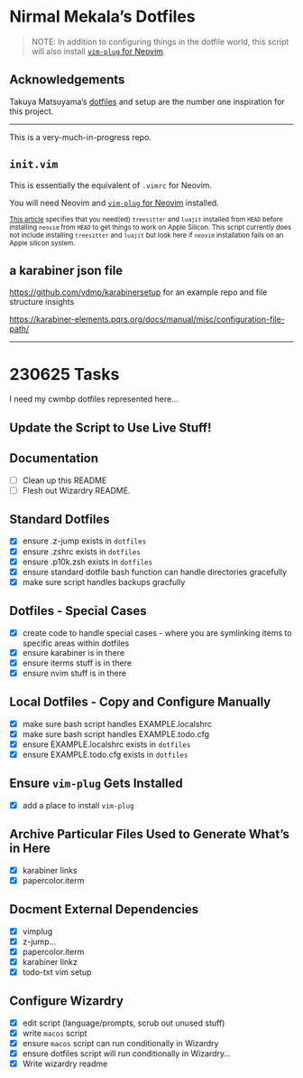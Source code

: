 # Nirmal Mekala’s Dotfiles

> NOTE: In addition to configuring things in the dotfile world, this script will also install [`vim-plug` for Neovim](https://github.com/junegunn/vim-plug#neovim).

## Acknowledgements

Takuya Matsuyama’s [dotfiles](https://github.com/craftzdog/dotfiles-public) and setup are the number one inspiration for this project.

---

This is a very-much-in-progress repo.

## `init.vim`

This is essentially the equivalent of `.vimrc` for Neovim.

You will need Neovim and [`vim-plug` for Neovim](https://github.com/junegunn/vim-plug#neovim) installed.

<sub>[This article](https://dev.to/craftzdog/how-to-install-neovim-on-apple-silicon-m1-mac-27ke) specifies that you need(ed) `treesitter` and `luajit` installed from `HEAD` before installing `neovim` from `HEAD` to get things to work on Apple Silicon. This script currently does not include installing `treesitter` and `luajit` but look here if `neovim` installation fails on an Apple silicon system.</sub>

## a karabiner json file

https://github.com/vdmp/karabinersetup for an example repo and file structure insights

https://karabiner-elements.pqrs.org/docs/manual/misc/configuration-file-path/

---

# 230625 Tasks

I need my cwmbp dotfiles represented here…

## Update the Script to Use Live Stuff!

## Documentation

- [ ] Clean up this README
- [ ] Flesh out Wizardry README.

## Standard Dotfiles

- [x] ensure .z-jump exists in `dotfiles`
- [x] ensure .zshrc exists in `dotfiles`
- [x] ensure .p10k.zsh exists in `dotfiles`
- [x] ensure standard dotfile bash function can handle directories gracefully
- [x] make sure script handles backups gracfully

## Dotfiles - Special Cases

- [x] create code to handle special cases - where you are symlinking items to specific areas within dotfiles
- [x] ensure karabiner is in there
- [x] ensure iterms stuff is in there
- [x] ensure nvim stuff is in there

## Local Dotfiles - Copy and Configure Manually

- [x] make sure bash script handles EXAMPLE.localshrc
- [x] make sure bash script handles EXAMPLE.todo.cfg
- [x] ensure EXAMPLE.localshrc exists in `dotfiles`
- [x] ensure EXAMPLE.todo.cfg exists in `dotfiles`

## Ensure `vim-plug` Gets Installed

- [x] add a place to install `vim-plug`

## Archive Particular Files Used to Generate What’s in Here

- [x] karabiner links
- [x] papercolor.iterm

## Docment External Dependencies

- [x] vimplug
- [x] z-jump…
- [x] papercolor.iterm
- [x] karabiner linkz
- [x] todo-txt vim setup

## Configure Wizardry

- [x] edit script (language/prompts, scrub out unused stuff)
- [x] write `macos` script
- [x] ensure `macos` script can run conditionally in Wizardry
- [x] ensure dotfiles script will run conditionally in Wizardry…
- [x] Write wizardry readme
